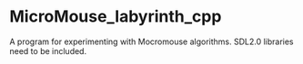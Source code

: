 # MicroMouse_labyrinth_cpp

A program for experimenting with Mocromouse algorithms.
SDL2.0 libraries need to be included.
